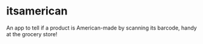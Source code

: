 # itsamerican
An app to tell if a product is American-made by scanning its barcode, handy at the grocery store!
